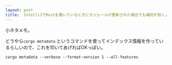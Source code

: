 ```yaml
---
layout: post
title:  IntelliJでRustを書いているときにモジュールが更新された場合でも補完が効くようにする
---
```


小ネタメモ。

どうやら`cargo metadata` というコマンドを使ってインデックス情報を作っているらしいので、これを叩いてあげればOKっぽい。

```
cargo metadata --verbose --format-version 1 --all-features
```


